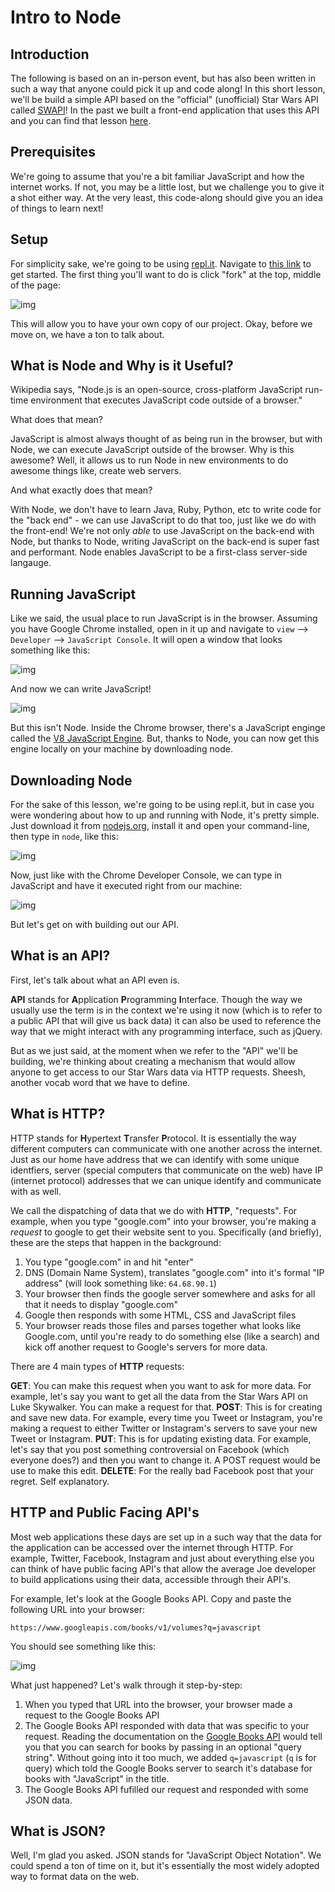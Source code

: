 # Intro to Node

## Introduction
The following is based on an in-person event, but has also been written in such a way that anyone could pick it up and code along! In this short lesson, we'll be build a simple API based on the "official" (unofficial) Star Wars API called [SWAPI](https://swapi.co/)! In the past we built a front-end application that uses this API and you can find that lesson [here](https://github.com/projectshft/swapi).

## Prerequisites
We're going to assume that you're a bit familiar JavaScript and how the internet works. If not, you may be a little lost, but we challenge you to give it a shot either way. At the very least, this code-along should give you an idea of things to learn next!

## Setup
For simplicity sake, we're going to be using [repl.it](repl.it). Navigate to [this link](https://repl.it/@AaronHayslip/Star-Wars-API) to get started. The first thing you'll want to do is click "fork" at the top, middle of the page:

![img](https://www.projectshift.io/wp-content/uploads/2018/11/Screen-Shot-2018-11-27-at-3.50.29-PM.png)

This will allow you to have your own copy of our project. Okay, before we move on, we have a ton to talk about.

## What is Node and Why is it Useful?
Wikipedia says, "Node.js is an open-source, cross-platform JavaScript run-time environment that executes JavaScript code outside of a browser."

What does that mean?

JavaScript is almost always thought of as being run in the browser, but with Node, we can execute JavaScript outside of the browser. Why is this awesome? Well, it allows us to run Node in new environments to do awesome things like, create web servers.

And what exactly does that mean?

With Node, we don't have to learn Java, Ruby, Python, etc to write code for the "back end" - we can use JavaScript to do that too, just like we do with the front-end! We're not only _able_ to use JavaScript on the back-end with Node, but thanks to Node, writing JavaScript on the back-end is super fast and performant. Node enables JavaScript to be a first-class server-side langauge.

## Running JavaScript
Like we said, the usual place to run JavaScript is in the browser. Assuming you have Google Chrome installed, open in it up and navigate to `view` --> `Developer` --> `JavaScript Console`. It will open a window that looks something like this:

![img](https://www.projectshift.io/wp-content/uploads/2018/11/Screen-Shot-2018-11-27-at-7.54.08-PM.png)

And now we can write JavaScript!

![img](https://www.projectshift.io/wp-content/uploads/2018/11/Screen-Shot-2018-11-27-at-8.01.15-PM.png)

But this isn't Node. Inside the Chrome browser, there's a JavaScript enginge called the [V8 JavaScript Engine](https://v8.dev/). But, thanks to Node, you can now get this engine locally on your machine by downloading node.

## Downloading Node
For the sake of this lesson, we're going to be using repl.it, but in case you were wondering about how to up and running with Node, it's pretty simple. Just download it from [nodejs.org](https://nodejs.org/en/), install it and open your command-line, then type in `node`, like this:

![img](https://www.projectshift.io/wp-content/uploads/2018/11/Screen-Shot-2018-11-27-at-8.05.28-PM.png)

Now, just like with the Chrome Developer Console, we can type in JavaScript and have it executed right from our machine:

![img](https://www.projectshift.io/wp-content/uploads/2018/11/Screen-Shot-2018-11-27-at-8.06.43-PM.png)

But let's get on with building out our API.

## What is an API?
First, let's talk about what an API even is.

**API** stands for **A**pplication **P**rogramming **I**nterface. Though the way we usually use the term is in the context we're using it now (which is to refer to a public API that will give us back data) it can also be used to reference the way that we might interact with any programming interface, such as jQuery.

But as we just said, at the moment when we refer to the "API" we'll be building, we're thinking about creating a mechanism that would allow anyone to get access to our Star Wars data via HTTP requests. Sheesh, another vocab word that we have to define.

## What is HTTP?
HTTP stands for **H**ypertext **T**ransfer **P**rotocol. It is essentially the way different computers can communicate with one another across the internet. Just as our home have address that we can identify with some unique identfiers, server (special computers that communicate on the web) have IP (internet protocol) addresses that we can unique identify and communicate with as well.

We call the dispatching of data that we do with **HTTP**, "requests". For example, when you type "google.com" into your browser, you're making a _request_ to google to get their website sent to you. Specifically (and briefly), these are the steps that happen in the background:

1. You type "google.com" in and hit "enter"
2. DNS (Domain Name System), translates "google.com" into it's formal "IP address" (will look something like: `64.68.90.1`)
3. Your browser then finds the google server somewhere and asks for all that it needs to display "google.com"
4. Google then responds with some HTML, CSS and JavaScript files
5. Your browser reads those files and parses together what looks like Google.com, until you're ready to do something else (like a search) and kick off another request to Google's servers for more data.

There are 4 main types of **HTTP** requests:

**GET**: You can make this request when you want to ask for more data. For example, let's say you want to get all the data from the Star Wars API on Luke Skywalker. You can make a request for that.
**POST**: This is for creating and save new data. For example, every time you Tweet or Instagram, you're making a request to either Twitter or Instagram's servers to save your new Tweet or Instagram.
**PUT**: This is for updating existing data. For example, let's say that you post something controversial on Facebook (which everyone does?) and then you want to change it. A POST request would be use to make this edit.
**DELETE**: For the really bad Facebook post that your regret. Self explanatory.

## HTTP and Public Facing API's
Most web applications these days are set up in a such way that the data for the application can be accessed over the internet through HTTP. For example, Twitter, Facebook, Instagram and just about everything else you can think of have public facing API's that allow the average Joe developer to build applications using their data, accessible through their API's.

For example, let's look at the Google Books API. Copy and paste the following URL into your browser:

`https://www.googleapis.com/books/v1/volumes?q=javascript`

You should see something like this:

![img](https://www.projectshift.io/wp-content/uploads/2018/11/Screen-Shot-2018-11-27-at-8.26.29-PM.png)

What just happened? Let's walk through it step-by-step:

1. When you typed that URL into the browser, your browser made a request to the Google Books API
2. The Google Books API responded with data that was specific to your request. Reading the documentation on the [Google Books API](https://developers.google.com/books/docs/v1/using) would tell you that you can search for books by passing in an optional "query string". Without going into it too much, we added `q=javascript` (`q` is for query) which told the Google Books server to search it's database for books with "JavaScript" in the title.
3. The Google Books API fufilled our request and responded with some JSON data.

## What is JSON?
Well, I'm glad you asked. JSON stands for "JavaScript Object Notation". We could spend a ton of time on it, but it's essentially the most widely adopted way to format data on the web.
